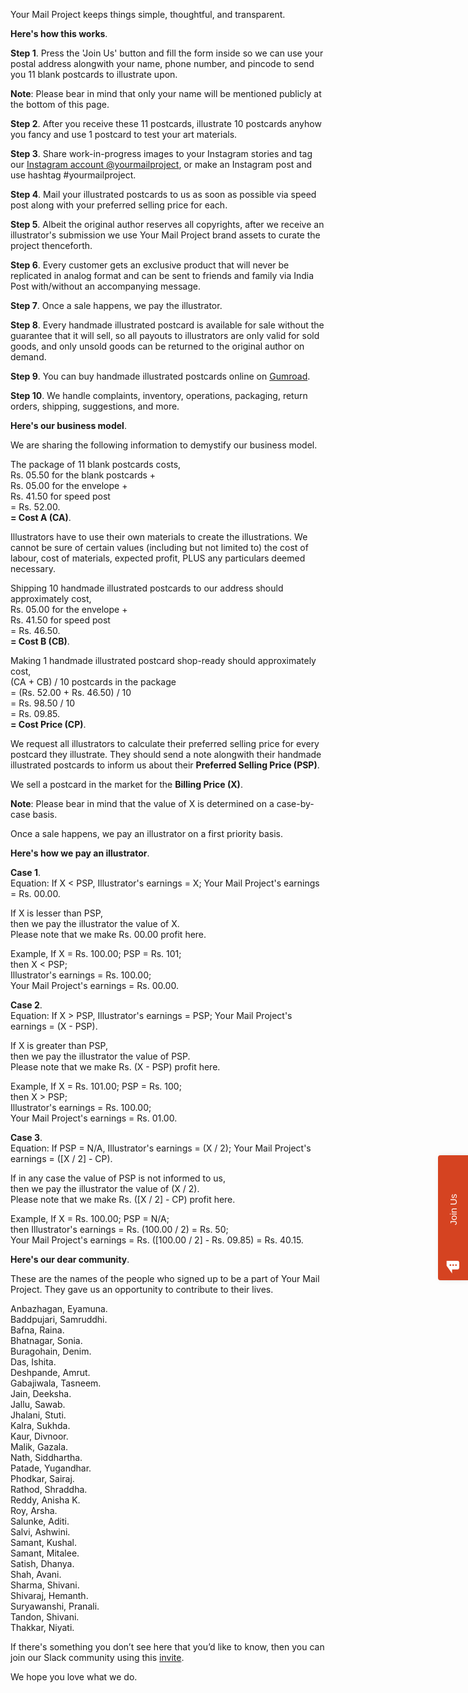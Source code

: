 Your Mail Project keeps things simple, thoughtful, and transparent.

**Here's how this works**.

**Step 1**. Press the 'Join Us' button and fill the form inside so we can use your postal address alongwith your name, phone number, and pincode to send you 11 blank postcards to illustrate upon.

**Note**: Please bear in mind that only your name will be mentioned publicly at the bottom of this page.

**Step 2**. After you receive these 11 postcards, illustrate 10 postcards anyhow you fancy and use 1 postcard to test your art materials.

**Step 3**. Share work-in-progress images to your Instagram stories and tag our <a href="https://www.instagram.com/yourmailproject" rel="noopener noreferrer" target="_blank">Instagram account @yourmailproject</a>, or make an Instagram post and use hashtag #yourmailproject.

**Step 4**. Mail your illustrated postcards to us as soon as possible via speed post along with your preferred selling price for each.

**Step 5**. Albeit the original author reserves all copyrights, after we receive an illustrator's submission we use Your Mail Project brand assets to curate the project thenceforth.

**Step 6**. Every customer gets an exclusive product that will never be replicated in analog format and can be sent to friends and family via India Post with/without an accompanying message.

**Step 7**. Once a sale happens, we pay the illustrator.

**Step 8**. Every handmade illustrated postcard is available for sale without the guarantee that it will sell, so all payouts to illustrators are only valid for sold goods, and only unsold goods can be returned to the original author on demand.

**Step 9**. You can buy handmade illustrated postcards online on <a href="https://gumroad.com/yourmailproject" rel="noopener noreferrer" target="_blank">Gumroad</a>.

**Step 10**. We handle complaints, inventory, operations, packaging, return orders, shipping, suggestions, and more.

**Here's our business model**.

We are sharing the following information to demystify our business model.

The package of 11 blank postcards costs,  
Rs. 05.50 for the blank postcards +  
Rs. 05.00 for the envelope +  
Rs. 41.50 for speed post  
= Rs. 52.00.  
**= Cost A (CA)**.

Illustrators have to use their own materials to create the illustrations. We cannot be sure of certain values (including but not limited to) the cost of labour, cost of materials, expected profit, PLUS any particulars deemed necessary.

Shipping 10 handmade illustrated postcards to our address should approximately cost,  
Rs. 05.00 for the envelope +  
Rs. 41.50 for speed post  
= Rs. 46.50.  
**= Cost B (CB)**.

Making 1 handmade illustrated postcard shop-ready should approximately cost,  
(CA + CB) / 10 postcards in the package  
= (Rs. 52.00 + Rs. 46.50) / 10  
= Rs. 98.50 / 10  
= Rs. 09.85.  
**= Cost Price (CP)**.

We request all illustrators to calculate their preferred selling price for every postcard they illustrate. They should send a note alongwith their handmade illustrated postcards to inform us about their **Preferred Selling Price (PSP)**.

We sell a postcard in the market for the **Billing Price (X)**.

**Note**: Please bear in mind that the value of X is determined on a case-by-case basis.

Once a sale happens, we pay an illustrator on a first priority basis.

**Here's how we pay an illustrator**.

**Case 1**.  
Equation: If X < PSP, Illustrator's earnings = X; Your Mail Project's earnings = Rs. 00.00.

If X is lesser than PSP,  
then we pay the illustrator the value of X.  
Please note that we make Rs. 00.00 profit here.

Example, If X = Rs. 100.00; PSP = Rs. 101;  
then X < PSP;  
Illustrator's earnings = Rs. 100.00;  
Your Mail Project's earnings = Rs. 00.00.

**Case 2**.  
Equation: If X > PSP, Illustrator's earnings = PSP; Your Mail Project's earnings = (X - PSP).

If X is greater than PSP,  
then we pay the illustrator the value of PSP.  
Please note that we make Rs. (X - PSP) profit here.

Example, If X = Rs. 101.00; PSP = Rs. 100;  
then X > PSP;  
Illustrator's earnings = Rs. 100.00;  
Your Mail Project's earnings = Rs. 01.00.

**Case 3**.  
Equation: If PSP = N/A, Illustrator's earnings = (X / 2); Your Mail Project's earnings = ([X / 2] - CP).

If in any case the value of PSP is not informed to us,  
then we pay the illustrator the value of (X / 2).  
Please note that we make Rs. ([X / 2] - CP) profit here.

Example, If X = Rs. 100.00; PSP = N/A;  
then Illustrator's earnings = Rs. (100.00 / 2) = Rs. 50;  
Your Mail Project's earnings = Rs. ([100.00 / 2] - Rs. 09.85) = Rs. 40.15.

**Here's our dear community**.

These are the names of the people who signed up to be a part of Your Mail Project. They gave us an opportunity to contribute to their lives.

Anbazhagan, Eyamuna.  
Baddpujari, Samruddhi.  
Bafna, Raina.  
Bhatnagar, Sonia.  
Buragohain, Denim.  
Das, Ishita.  
Deshpande, Amrut.  
Gabajiwala, Tasneem.  
Jain, Deeksha.  
Jallu, Sawab.  
Jhalani, Stuti.  
Kalra, Sukhda.  
Kaur, Divnoor.  
Malik, Gazala.  
Nath, Siddhartha.  
Patade, Yugandhar.  
Phodkar, Sairaj.  
Rathod, Shraddha.  
Reddy, Anisha K.  
Roy, Arsha.  
Salunke, Aditi.  
Salvi, Ashwini.  
Samant, Kushal.  
Samant, Mitalee.  
Satish, Dhanya.  
Shah, Avani.  
Sharma, Shivani.  
Shivaraj, Hemanth.  
Suryawanshi, Pranali.  
Tandon, Shivani.  
Thakkar, Niyati.

If there's something you don’t see here that you’d like to know, then you can join our Slack community using this <a href="https://join.slack.com/t/yourmailproject/shared_invite/zt-mmwv4scm-1RHUwuHiEQM0V~rxVX0BsA" rel="noopener noreferrer" target="_blank">invite</a>.

We hope you love what we do.

<script type="text/javascript" src="https://cdnjs.buymeacoffee.com/1.0.0/button.prod.min.js" data-name="bmc-button" data-slug="yourmailproject" data-color="#d54321" data-emoji=""  data-font="Bree" data-text="Get illustrated postcards" data-outline-color="#ffffff" data-font-color="#ffffff" data-coffee-color="#FFDD00" ></script>

<div style="position:fixed;top:calc(50% - 250px);right:0;transition:width 300ms ease-out;width:0;" data-qa="side_panel"> <a class="typeform-share button" href="https://form.typeform.com/to/krhWpQJZ?typeform-medium=embed-snippet" data-mode="side_panel" style="box-sizing:border-box;position:absolute;top:300px;width:200px;height:48px;padding:0 20px;margin:0;cursor:pointer;background:#D54321;border-radius:4px 4px 0px 0px;box-shadow:0px 2px 12px rgba(0, 0, 0, 0.06), 0px 2px 4px rgba(0, 0, 0, 0.08);display:flex;align-items:center;justify-content:flex-start;transform:rotate(-90deg);transform-origin:bottom left;color:white;text-decoration:none;z-index:9999;" data-width="320" data-height="500" target="_blank"> <span class="icon" style="width:32px;position:relative;text-align:center;transform:rotate(90deg) scale(0.85);left:-8px;"> <svg width='24' height='24' viewBox='0 0 24 24' fill='none' xmlns='http://www.w3.org/2000/svg' style="margin-top:10px;"> <path d='M21 0H0V9L10.5743 24V16.5H21C22.6567 16.5 24 15.1567 24 13.5V3C24 1.34325 22.6567 0 21 0ZM7.5 9.75C6.672 9.75 6 9.07875 6 8.25C6 7.42125 6.672 6.75 7.5 6.75C8.328 6.75 9 7.42125 9 8.25C9 9.07875 8.328 9.75 7.5 9.75ZM12.75 9.75C11.922 9.75 11.25 9.07875 11.25 8.25C11.25 7.42125 11.922 6.75 12.75 6.75C13.578 6.75 14.25 7.42125 14.25 8.25C14.25 9.07875 13.578 9.75 12.75 9.75ZM18 9.75C17.172 9.75 16.5 9.07875 16.5 8.25C16.5 7.42125 17.172 6.75 18 6.75C18.828 6.75 19.5 7.42125 19.5 8.25C19.5 9.07875 18.828 9.75 18 9.75Z' fill='white' /> </svg> </span> <span style="text-decoration:none;font-size:15px;font-family:Helvetica,Arial,sans-serif;white-space:nowrap;overflow:hidden;text-overflow:ellipsis;width:100%;text-align:center;-webkit-font-smoothing:antialiased;-moz-osx-font-smoothing:grayscale;"> Join Us </span> </a> </div> <script> (function() { var qs,js,q,s,d=document, gi=d.getElementById, ce=d.createElement, gt=d.getElementsByTagName, id="typef_orm_share", b="https://embed.typeform.com/"; if(!gi.call(d,id)){ js=ce.call(d,"script"); js.id=id; js.src=b+"embed.js"; q=gt.call(d,"script")[0]; q.parentNode.insertBefore(js,q) } })() </script>
